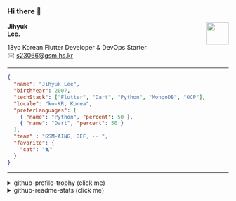 ### Hi there 👋
<img src="https://github.githubassets.com/images/mona-loading-default.gif" width="50px" align="right">
</a>

**Jihyuk\
Lee.**

18yo Korean Flutter Developer & DevOps Starter.\
✉️ <s23066@gsm.hs.kr>

---

```json
{
  "name": "Jihyuk Lee",
  "birthYear": 2007,
  "techStack": ["Flutter", "Dart", "Python", "MongoDB", "OCP"],
  "locale": "ko-KR, Korea",
  "preferLanguages": [
    { "name": "Python", "percent": 50 },
    { "name": "Dart", "percent": 50 }
  ],
  "team" : "GSM-AING, DEF, ···",
  "favorite": {
    "cat": "🐈"
  }
}
```
---
<details>
  <summary>github-profile-trophy (click me)</summary>
  
![](https://github-profile-trophy.vercel.app/?username=withJihyuk&row=1&column=8&theme=nord)
  
</details>
<details>
  <summary>github-readme-stats (click me)</summary>
  
<!--START_SECTION:waka-->
![Code Time](http://img.shields.io/badge/Code%20Time-528%20hrs%2044%20mins-blue)

![Lines of code](https://img.shields.io/badge/%EC%A0%80%EB%8A%94%20%EC%97%AC%ED%83%9C%EA%B9%8C%EC%A7%80%20-420.3%20thousand%20%EC%A4%84%EC%9D%98%20%EC%BD%94%EB%93%9C%EB%A5%BC%20%EC%9E%91%EC%84%B1%ED%96%88%EC%96%B4%EC%9A%94.-blue)

**저는 저녁형 인간이에요. 🦉** 

```text
🌞 아침                     199 commits         ████░░░░░░░░░░░░░░░░░░░░░   14.09 % 
🌆 낮　                     477 commits         ████████░░░░░░░░░░░░░░░░░   33.78 % 
🌃 저녁                     543 commits         ██████████░░░░░░░░░░░░░░░   38.46 % 
🌙 밤　                     193 commits         ███░░░░░░░░░░░░░░░░░░░░░░   13.67 % 
```


📊 **저는 이번주를 이렇게 시간을 보냈어요.** 

```text
🕑︎ Timezone: Asia/Seoul

💬 프로그래밍 언어들: 
Kotlin                   5 hrs 26 mins       ██████████████████████░░░   88.43 % 
Dart                     35 mins             ██░░░░░░░░░░░░░░░░░░░░░░░   09.67 % 
TOML                     4 mins              ░░░░░░░░░░░░░░░░░░░░░░░░░   01.17 % 
Properties               1 min               ░░░░░░░░░░░░░░░░░░░░░░░░░   00.45 % 
XML                      0 secs              ░░░░░░░░░░░░░░░░░░░░░░░░░   00.11 % 

🔥 에디터들: 
Android Studio           6 hrs 9 mins        █████████████████████████   99.92 % 
VS Code                  0 secs              ░░░░░░░░░░░░░░░░░░░░░░░░░   00.08 % 

💻 운영 체제들: 
Mac                      6 hrs 9 mins        █████████████████████████   100.00 % 
```


 Last Updated on 14/10/2024 18:47:46 UTC
<!--END_SECTION:waka-->

</details>

</div>

